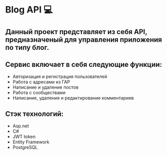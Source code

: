 # Blog API 💻

## Данный проект представляет из себя API, предназначеный для управления приложения по типу блог. 

## Сервис включает в себя следующие функции:
- Авторизация и регистрация пользователей
- Работа с адресами из ГАР
- Написание и удаление постов
- Работа с сообществами
- Написание, удаление и редактирование комментариев

## Стэк технологий:
- Asp.net
- C#
- JWT token
- Entity Framework
- PostgreSQL